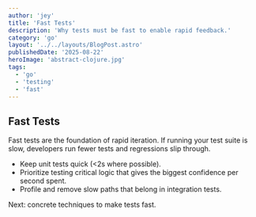 ```yaml
---
author: 'jey'
title: 'Fast Tests'
description: 'Why tests must be fast to enable rapid feedback.'
category: 'go'
layout: '../../layouts/BlogPost.astro'
publishedDate: '2025-08-22'
heroImage: 'abstract-clojure.jpg'
tags:
  - 'go'
  - 'testing'
  - 'fast'
---
```


## Fast Tests

Fast tests are the foundation of rapid iteration. If running your test suite is slow, developers run fewer tests and regressions slip through.

- Keep unit tests quick (<2s where possible).
- Prioritize testing critical logic that gives the biggest confidence per second spent.
- Profile and remove slow paths that belong in integration tests.

Next: concrete techniques to make tests fast.
